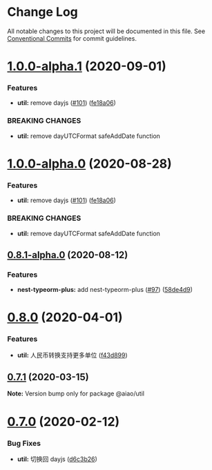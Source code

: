 # Change Log

All notable changes to this project will be documented in this file.
See [Conventional Commits](https://conventionalcommits.org) for commit guidelines.

# [1.0.0-alpha.1](https://github.com/aiao-io/aiao/compare/@aiao/util@0.8.1-alpha.0...@aiao/util@1.0.0-alpha.1) (2020-09-01)


### Features

* **util:** remove dayjs ([#101](https://github.com/aiao-io/aiao/issues/101)) ([fe18a06](https://github.com/aiao-io/aiao/commit/fe18a060ba8eb62140e7c8de44c5567044edbc95))


### BREAKING CHANGES

* **util:** remove dayUTCFormat safeAddDate function





# [1.0.0-alpha.0](https://github.com/aiao-io/aiao/compare/@aiao/util@0.8.1-alpha.0...@aiao/util@1.0.0-alpha.0) (2020-08-28)

### Features

- **util:** remove dayjs ([#101](https://github.com/aiao-io/aiao/issues/101)) ([fe18a06](https://github.com/aiao-io/aiao/commit/fe18a060ba8eb62140e7c8de44c5567044edbc95))

### BREAKING CHANGES

- **util:** remove dayUTCFormat safeAddDate function

## [0.8.1-alpha.0](https://github.com/aiao-io/aiao/compare/@aiao/util@0.8.0...@aiao/util@0.8.1-alpha.0) (2020-08-12)

### Features

- **nest-typeorm-plus:** add nest-typeorm-plus ([#97](https://github.com/aiao-io/aiao/issues/97)) ([58de4d9](https://github.com/aiao-io/aiao/commit/58de4d9f6595824d86f59d4018ea4065c84f58fa))

# [0.8.0](https://github.com/aiao-io/aiao/compare/@aiao/util@0.7.1...@aiao/util@0.8.0) (2020-04-01)

### Features

- **util:** 人民币转换支持更多单位 ([f43d899](https://github.com/aiao-io/aiao/commit/f43d899ac09154afa75eb5253644fede4a71f73c))

## [0.7.1](https://github.com/aiao-io/aiao/compare/@aiao/util@0.7.0...@aiao/util@0.7.1) (2020-03-15)

**Note:** Version bump only for package @aiao/util

# [0.7.0](https://github.com/aiao-io/aiao/compare/@aiao/util@0.6.0...@aiao/util@0.7.0) (2020-02-12)

### Bug Fixes

- **util:** 切换回 dayjs ([d6c3b26](https://github.com/aiao-io/aiao/commit/d6c3b26e80b44c907d886805c117561b91055403))
